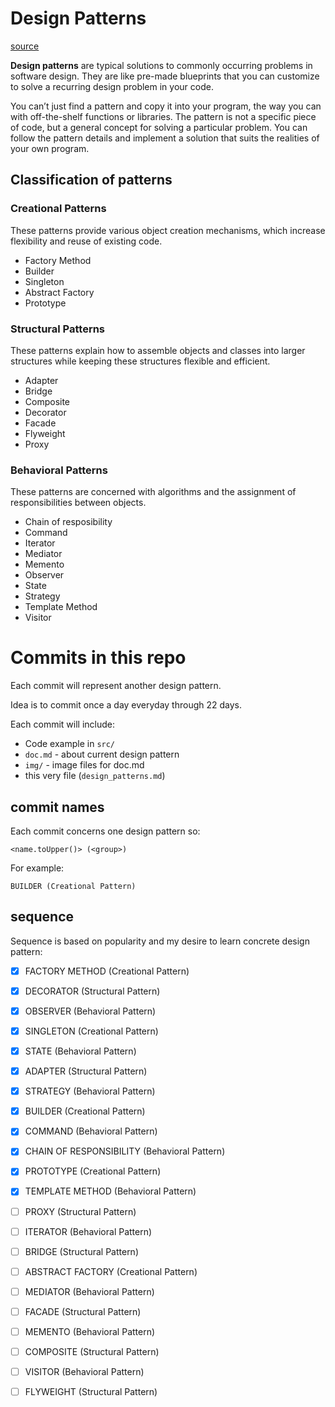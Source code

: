 # Design Patterns

[source](https://refactoring.guru/design-patterns/catalog)

**Design patterns** are typical solutions to commonly occurring problems in software design. They are like pre-made blueprints that you can customize to solve a recurring design problem in your code.

You can’t just find a pattern and copy it into your program, the way you can with off-the-shelf functions or libraries. The pattern is not a specific piece of code, but a general concept for solving a particular problem. You can follow the pattern details and implement a solution that suits the realities of your own program.

## Classification of patterns

### Creational Patterns

These patterns provide various object creation mechanisms, which increase flexibility and reuse of existing code.

- Factory Method
- Builder
- Singleton
- Abstract Factory
- Prototype

### Structural Patterns

These patterns explain how to assemble objects and classes into larger structures while keeping these structures flexible and efficient.

- Adapter
- Bridge
- Composite
- Decorator
- Facade
- Flyweight
- Proxy

### Behavioral Patterns

These patterns are concerned with algorithms and the assignment of responsibilities between objects.

- Chain of resposibility
- Command
- Iterator
- Mediator
- Memento
- Observer
- State
- Strategy
- Template Method
- Visitor

# Commits in this repo

Each commit will represent another design pattern.

Idea is to commit once a day everyday through 22 days.

Each commit will include:

- Code example in `src/`
- `doc.md` - about current design pattern
- `img/` - image files for doc.md
- this very file (`design_patterns.md`)

## commit names

Each commit concerns one design pattern so:

`<name.toUpper()> (<group>)`

For example:

`BUILDER (Creational Pattern)`

## sequence

Sequence is based on popularity and my desire to learn concrete design pattern:

- [x] FACTORY METHOD (Creational Pattern)
- [x] DECORATOR (Structural Pattern)
- [x] OBSERVER (Behavioral Pattern)
- [x] SINGLETON (Creational Pattern)
- [x] STATE (Behavioral Pattern)
- [x] ADAPTER (Structural Pattern)
- [x] STRATEGY (Behavioral Pattern)
- [x] BUILDER (Creational Pattern)
- [x] COMMAND (Behavioral Pattern)
- [x] CHAIN OF RESPONSIBILITY (Behavioral Pattern)
- [x] PROTOTYPE (Creational Pattern)
- [x] TEMPLATE METHOD (Behavioral Pattern)
- [ ] PROXY (Structural Pattern)
- [ ] ITERATOR (Behavioral Pattern)
- [ ] BRIDGE (Structural Pattern)
- [ ] ABSTRACT FACTORY (Creational Pattern)
- [ ] MEDIATOR (Behavioral Pattern)
- [ ] FACADE (Structural Pattern)
- [ ] MEMENTO (Behavioral Pattern)
- [ ] COMPOSITE (Structural Pattern)
- [ ] VISITOR (Behavioral Pattern)
- [ ] FLYWEIGHT (Structural Pattern)

 
